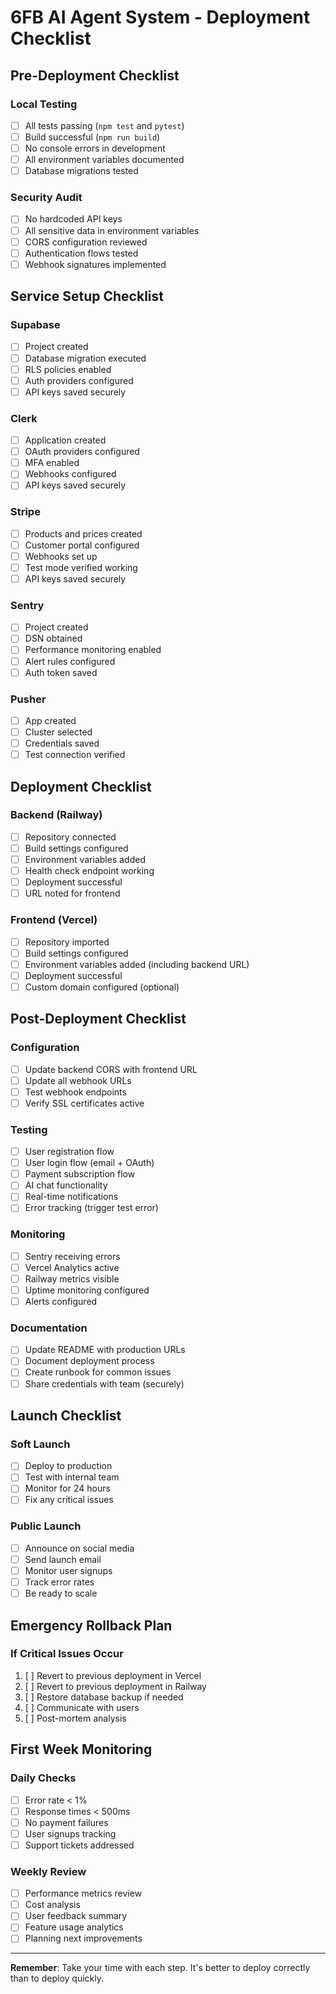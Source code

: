 # 6FB AI Agent System - Deployment Checklist

## Pre-Deployment Checklist

### Local Testing
- [ ] All tests passing (`npm test` and `pytest`)
- [ ] Build successful (`npm run build`)
- [ ] No console errors in development
- [ ] All environment variables documented
- [ ] Database migrations tested

### Security Audit
- [ ] No hardcoded API keys
- [ ] All sensitive data in environment variables
- [ ] CORS configuration reviewed
- [ ] Authentication flows tested
- [ ] Webhook signatures implemented

## Service Setup Checklist

### Supabase
- [ ] Project created
- [ ] Database migration executed
- [ ] RLS policies enabled
- [ ] Auth providers configured
- [ ] API keys saved securely

### Clerk
- [ ] Application created
- [ ] OAuth providers configured
- [ ] MFA enabled
- [ ] Webhooks configured
- [ ] API keys saved securely

### Stripe
- [ ] Products and prices created
- [ ] Customer portal configured
- [ ] Webhooks set up
- [ ] Test mode verified working
- [ ] API keys saved securely

### Sentry
- [ ] Project created
- [ ] DSN obtained
- [ ] Performance monitoring enabled
- [ ] Alert rules configured
- [ ] Auth token saved

### Pusher
- [ ] App created
- [ ] Cluster selected
- [ ] Credentials saved
- [ ] Test connection verified

## Deployment Checklist

### Backend (Railway)
- [ ] Repository connected
- [ ] Build settings configured
- [ ] Environment variables added
- [ ] Health check endpoint working
- [ ] Deployment successful
- [ ] URL noted for frontend

### Frontend (Vercel)
- [ ] Repository imported
- [ ] Build settings configured
- [ ] Environment variables added (including backend URL)
- [ ] Deployment successful
- [ ] Custom domain configured (optional)

## Post-Deployment Checklist

### Configuration
- [ ] Update backend CORS with frontend URL
- [ ] Update all webhook URLs
- [ ] Test webhook endpoints
- [ ] Verify SSL certificates active

### Testing
- [ ] User registration flow
- [ ] User login flow (email + OAuth)
- [ ] Payment subscription flow
- [ ] AI chat functionality
- [ ] Real-time notifications
- [ ] Error tracking (trigger test error)

### Monitoring
- [ ] Sentry receiving errors
- [ ] Vercel Analytics active
- [ ] Railway metrics visible
- [ ] Uptime monitoring configured
- [ ] Alerts configured

### Documentation
- [ ] Update README with production URLs
- [ ] Document deployment process
- [ ] Create runbook for common issues
- [ ] Share credentials with team (securely)

## Launch Checklist

### Soft Launch
- [ ] Deploy to production
- [ ] Test with internal team
- [ ] Monitor for 24 hours
- [ ] Fix any critical issues

### Public Launch
- [ ] Announce on social media
- [ ] Send launch email
- [ ] Monitor user signups
- [ ] Track error rates
- [ ] Be ready to scale

## Emergency Rollback Plan

### If Critical Issues Occur
1. [ ] Revert to previous deployment in Vercel
2. [ ] Revert to previous deployment in Railway
3. [ ] Restore database backup if needed
4. [ ] Communicate with users
5. [ ] Post-mortem analysis

## First Week Monitoring

### Daily Checks
- [ ] Error rate < 1%
- [ ] Response times < 500ms
- [ ] No payment failures
- [ ] User signups tracking
- [ ] Support tickets addressed

### Weekly Review
- [ ] Performance metrics review
- [ ] Cost analysis
- [ ] User feedback summary
- [ ] Feature usage analytics
- [ ] Planning next improvements

---

**Remember**: Take your time with each step. It's better to deploy correctly than to deploy quickly.